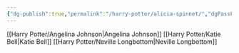 ```yaml
---
{"dg-publish":true,"permalink":"/harry-potter/alicia-spinnet/","dgPassFrontmatter":true}
---
```


[[Harry Potter/Angelina Johnson\|Angelina Johnson]]
[[Harry Potter/Katie Bell\|Katie Bell]]
[[Harry Potter/Neville Longbottom\|Neville Longbottom]]
